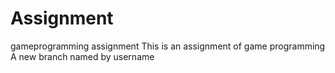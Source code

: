 # Assignment
gameprogramming assignment
This is an assignment of game programming
A new branch named by username
